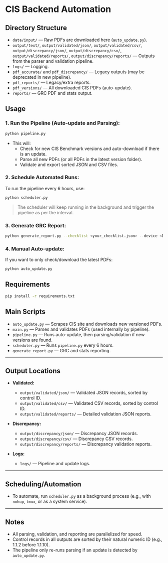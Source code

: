 # CIS Backend Automation

## Directory Structure

- `data/input/` — Raw PDFs are downloaded here (`auto_update.py`).
- `output/text/`, `output/validated/json/`, `output/validated/csv/`, `output/discrepancy/json/`, `output/discrepancy/csv/`, `output/validated/reports/`, `output/discrepancy/reports/` — Outputs from the parser and validation pipeline.
- `logs/` — Logging.
- `pdf_accurate/` and `pdf_discrepancy/` — Legacy outputs (may be deprecated in new pipeline).
- `pdf_reports/` — Legacy/extra reports.
- `pdf_versions/` — All downloaded CIS PDFs (auto-update).
- `reports/` — GRC PDF and stats output.

## Usage

### 1. **Run the Pipeline (Auto-update and Parsing):**

```bash
python pipeline.py
```
- This will:
  - Check for new CIS Benchmark versions and auto-download if there is an update.
  - Parse all new PDFs (or all PDFs in the latest version folder).
  - Validate and export sorted JSON and CSV files.

### 2. **Schedule Automated Runs:**

To run the pipeline every 6 hours, use:

```bash
python scheduler.py
```

> The scheduler will keep running in the background and trigger the pipeline as per the interval.

### 3. **Generate GRC Report:**

```bash
python generate_report.py --checklist <your_checklist.json> --device <DeviceName> --host <HostName>
```

### 4. **Manual Auto-update:**

If you want to only check/download the latest PDFs:

```bash
python auto_update.py
```

## Requirements

```bash
pip install -r requirements.txt
```

## Main Scripts

- `auto_update.py`  — Scrapes CIS site and downloads new versioned PDFs.
- `main.py`         — Parses and validates PDFs (used internally by pipeline).
- `pipeline.py`     — Runs auto-update, then parsing/validation if new versions are found.
- `scheduler.py`    — Runs `pipeline.py` every 6 hours.
- `generate_report.py` — GRC and stats reporting.

---

## Output Locations

- **Validated:**  
  - `output/validated/json/` — Validated JSON records, sorted by control ID.
  - `output/validated/csv/`  — Validated CSV records, sorted by control ID.
  - `output/validated/reports/` — Detailed validation JSON reports.

- **Discrepancy:**  
  - `output/discrepancy/json/` — Discrepancy JSON records.
  - `output/discrepancy/csv/`  — Discrepancy CSV records.
  - `output/discrepancy/reports/` — Discrepancy validation reports.

- **Logs:**  
  - `logs/` — Pipeline and update logs.

---

## Scheduling/Automation

- To automate, run `scheduler.py` as a background process (e.g., with `nohup`, `tmux`, or as a system service).

---

## Notes

- All parsing, validation, and reporting are parallelized for speed.
- Control records in all outputs are sorted by their natural numeric ID (e.g., 1.1.2 before 1.1.10).
- The pipeline only re-runs parsing if an update is detected by `auto_update.py`.
